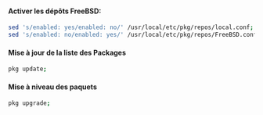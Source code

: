 #### Activer les dépôts FreeBSD:
```bash
sed 's/enabled: yes/enabled: no/' /usr/local/etc/pkg/repos/local.conf;
sed 's/enabled: no/enabled: yes/' /usr/local/etc/pkg/repos/FreeBSD.conf;
```

#### Mise à jour de la liste des Packages
```bash
pkg update;
```

#### Mise à niveau des paquets
```bash
pkg upgrade;
```
